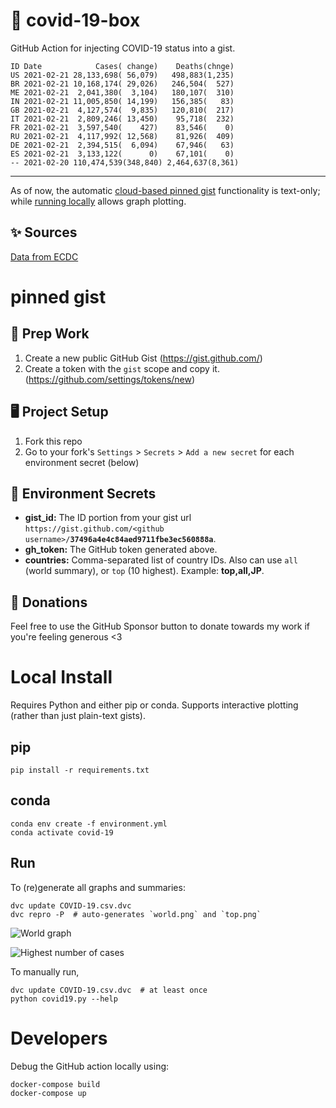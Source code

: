 # 🏥 covid-19-box

GitHub Action for injecting COVID-19 status into a gist.

```
ID Date            Cases( change)    Deaths(chnge)
US 2021-02-21 28,133,698( 56,079)   498,883(1,235)
BR 2021-02-21 10,168,174( 29,026)   246,504(  527)
ME 2021-02-21  2,041,380(  3,104)   180,107(  310)
IN 2021-02-21 11,005,850( 14,199)   156,385(   83)
GB 2021-02-21  4,127,574(  9,835)   120,810(  217)
IT 2021-02-21  2,809,246( 13,450)    95,718(  232)
FR 2021-02-21  3,597,540(    427)    83,546(    0)
RU 2021-02-21  4,117,992( 12,568)    81,926(  409)
DE 2021-02-21  2,394,515(  6,094)    67,946(   63)
ES 2021-02-21  3,133,122(      0)    67,101(    0)
-- 2021-02-20 110,474,539(348,840) 2,464,637(8,361)
```

---

As of now, the automatic [cloud-based pinned gist](#pinned-gist) functionality is text-only;
while [running locally](#local-install) allows graph plotting.

## ✨ Sources

[Data from ECDC](https://www.ecdc.europa.eu/en/publications-data/download-todays-data-geographic-distribution-covid-19-cases-worldwide)

# pinned gist

## 🎒 Prep Work
1. Create a new public GitHub Gist (https://gist.github.com/)
1. Create a token with the `gist` scope and copy it. (https://github.com/settings/tokens/new)

## 🖥 Project Setup
1. Fork this repo
1. Go to your fork's `Settings` > `Secrets` > `Add a new secret` for each environment secret (below)

## 🤫 Environment Secrets
- **gist_id:** The ID portion from your gist url `https://gist.github.com/<github username>/`**`37496a4e4c84aed9711fbe3ec560888a`**.
- **gh_token:** The GitHub token generated above.
- **countries:** Comma-separated list of country IDs. Also can use `all` (world summary), or `top` (10 highest). Example: **top,all,JP**.

## 💸 Donations

Feel free to use the GitHub Sponsor button to donate towards my work if you're feeling generous <3

# Local Install

Requires Python and either pip or conda. Supports interactive plotting (rather than just plain-text gists).

## pip

```
pip install -r requirements.txt
```

## conda

```
conda env create -f environment.yml
conda activate covid-19
```

## Run

To (re)generate all graphs and summaries:

```
dvc update COVID-19.csv.dvc
dvc repro -P  # auto-generates `world.png` and `top.png`
```

![World graph](world.png)

![Highest number of cases](top.png)

To manually run,

```
dvc update COVID-19.csv.dvc  # at least once
python covid19.py --help
```

# Developers

Debug the GitHub action locally using:

```
docker-compose build
docker-compose up
```

